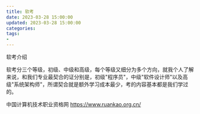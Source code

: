 ```yaml
---
title: 软考
date: 2023-03-28 15:00:00
updated: 2023-03-28 15:00:00
categories:
tags:
-
---
```


软考介绍

软考分三个等级，初级、中级和高级，每个等级又细分为多个方向，就我个人了解来说，和我们专业最契合的证分别是，初级"程序员"，中级"软件设计师"以及高级"系统架构师"，所谓契合就是额外学习成本最少，考的内容基本都是我们学过的。

中国计算机技术职业资格网
<https://www.ruankao.org.cn/>
